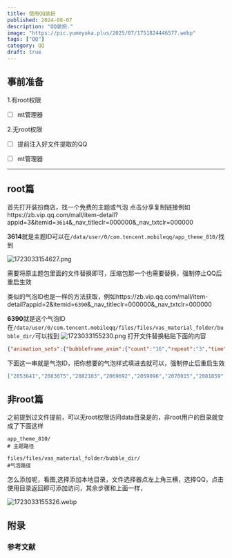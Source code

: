 ```yaml
---
title: 使用QQ装扮
published: 2024-08-07
description: "QQ装扮."
image: "https://pic.yumeyuka.plus/2025/07/1751824446577.webp"
tags: ["QQ"]
category: QQ
draft: true
---
```



## 事前准备

1.有root权限
 - [ ] mt管理器
 
2.无root权限
 - [ ] 提前注入好文件提取的QQ
 - [ ] mt管理器


---
## root篇

首先打开装扮商店，找一个免费的主题或气泡
点击分享复制链接例如https://zb.vip.qq.com/mall/item-detail?appid=3&itemid=`3614`&_nav_titleclr=000000&_nav_txtclr=000000

**3614**就是主题ID可以在`/data/user/0/com.tencent.mobileqq/app_theme_810/`找到

![1723033154627.png](https://img.nightrainmilkyway.cn/img/1723033154627.png)

需要将原主题包里面的文件替换即可，压缩包那一个也需要替换，强制停止QQ后重启生效

类似的气泡ID也是一样的方法获取，例如https://zb.vip.qq.com/mall/item-detail?appid=2&itemid=`6390`&_nav_titleclr=000000&_nav_txtclr=000000

**6390**就是这个气泡ID在`/data/user/0/com.tencent.mobileqq/files/files/vas_material_folder/bubble_dir/`可以找到
![1723033155230.png](https://img.nightrainmilkyway.cn/img/1723033155230.png)
打开文件替换粘贴下面的内容
```json
{"animation_sets":{"bubbleframe_anim":{"count":"16","repeat":"3","time":"100","zip_name":"bubbleframe","zoom_point":["64","56"]}},"animations":{"stc1":{"align":"TL","alpha":"false","count":"16","cycle_count":"3","rect":["0","0","128","112"],"time":"100","type":"static","zip_name":"voice"}},"bubbleframe_animation":{"animation_set":"bubbleframe_anim"},"color":"0xFFe99ddd","id":13909,"key_animations":[{"align":"TL","animation":"stc1","count":"16","cycle_count":"3","key_word":["麻薯","小兔","变色","好萌","你","我","他","她"],"rect":["0","0","128","112"],"time":"100","version":1596179687,"zip_name":"voice"}],"link_color":"0xFF007eff","loopList":["2053641","2083075","2082103","2069692","2059096","2070015","2081859","2082557","2087018"],"name":"颜文字-麻薯小兔","version":1596179687,"voice_animation":{"align":"TL","animation":"stc1","count":"16","rect":["0","0","128","112"],"time":"100"},"zoom_point":["64","56"]}
```
下面这一串就是气泡ID，把你想要的气泡样式填进去就可以，强制停止后重启生效

```json
["2053641","2083075","2082103","2069692","2059096","2070015","2081859","2082557","2087018"]
```

## 非root篇

之前提到过文件提前，可以无root权限访问data目录是的，非root用户的目录就变成了下面这样
```
app_theme_810/
# 主题路径

files/files/vas_material_folder/bubble_dir/
#气泡路径
```
怎么添加呢，看图,选择添加本地目录，文件选择器点左上角三横，选择QQ，点击使用目录返回即可添加访问，其余步骤和上面一样，

![1723033155326.webp](https://img.nightrainmilkyway.cn/img/1723033155326.webp)


## 附录

### 参考文献